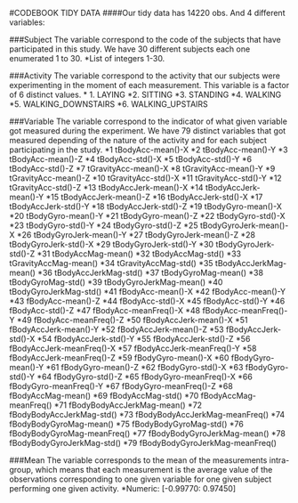 #CODEBOOK TIDY DATA
####Our tidy data has 14220 obs. And 4 different variables:

###Subject
The variable correspond to the code of the subjects that have participated in this study. We have 30 different subjects each one enumerated 1 to 30. 
*List of integers 1-30.


###Activity
The variable correspond to the activity that our subjects were experimenting in the moment of each measurement. This variable is a factor of 6 distinct values.
        * 1.	LAYING
        *2.	SITTING
        *3.	STANDING
        *4.	WALKING
        *5.	WALKING_DOWNSTAIRS
        *6.	WALKING_UPSTAIRS


###Variable 
The variable correspond to the indicator of what given variable  got measured during the experiment. We have 79 distinct variables that got measured depending of the nature of the activity and for each subject participating in the study.
      *1	tBodyAcc-mean()-X
      *2	tBodyAcc-mean()-Y
      *3	tBodyAcc-mean()-Z
      *4	tBodyAcc-std()-X
      *5	tBodyAcc-std()-Y
      *6	tBodyAcc-std()-Z
      *7	tGravityAcc-mean()-X
      *8	tGravityAcc-mean()-Y
      *9	tGravityAcc-mean()-Z
      *10	tGravityAcc-std()-X
      *11	tGravityAcc-std()-Y
      *12	tGravityAcc-std()-Z
      *13	tBodyAccJerk-mean()-X
      *14	tBodyAccJerk-mean()-Y
      *15	tBodyAccJerk-mean()-Z
      *16	tBodyAccJerk-std()-X
      *17	tBodyAccJerk-std()-Y
      *18	tBodyAccJerk-std()-Z
      *19	tBodyGyro-mean()-X
      *20	tBodyGyro-mean()-Y
      *21	tBodyGyro-mean()-Z
      *22	tBodyGyro-std()-X
      *23	tBodyGyro-std()-Y
      *24	tBodyGyro-std()-Z
      *25	tBodyGyroJerk-mean()-X
      *26	tBodyGyroJerk-mean()-Y
      *27	tBodyGyroJerk-mean()-Z
      *28	tBodyGyroJerk-std()-X
      *29	tBodyGyroJerk-std()-Y
      *30	tBodyGyroJerk-std()-Z
      *31	tBodyAccMag-mean()
      *32	tBodyAccMag-std()
      *33	tGravityAccMag-mean()
      *34	tGravityAccMag-std()
      *35	tBodyAccJerkMag-mean()
      *36	tBodyAccJerkMag-std()
      *37	tBodyGyroMag-mean()
      *38	tBodyGyroMag-std()
      *39	tBodyGyroJerkMag-mean()
      *40	tBodyGyroJerkMag-std()
      *41	fBodyAcc-mean()-X
      *42	fBodyAcc-mean()-Y
      *43	fBodyAcc-mean()-Z
      *44	fBodyAcc-std()-X
      *45	fBodyAcc-std()-Y
      *46	fBodyAcc-std()-Z
      *47	fBodyAcc-meanFreq()-X
      *48	fBodyAcc-meanFreq()-Y
      *49	fBodyAcc-meanFreq()-Z
      *50	fBodyAccJerk-mean()-X
      *51	fBodyAccJerk-mean()-Y
      *52	fBodyAccJerk-mean()-Z
      *53	fBodyAccJerk-std()-X
      *54	fBodyAccJerk-std()-Y
      *55	fBodyAccJerk-std()-Z
      *56	fBodyAccJerk-meanFreq()-X
      *57	fBodyAccJerk-meanFreq()-Y
      *58	fBodyAccJerk-meanFreq()-Z
      *59	fBodyGyro-mean()-X
      *60	fBodyGyro-mean()-Y
      *61	fBodyGyro-mean()-Z
      *62	fBodyGyro-std()-X
      *63	fBodyGyro-std()-Y
      *64	fBodyGyro-std()-Z
      *65	fBodyGyro-meanFreq()-X
      *66	fBodyGyro-meanFreq()-Y
      *67	fBodyGyro-meanFreq()-Z
      *68	fBodyAccMag-mean()
      *69	fBodyAccMag-std()
      *70	fBodyAccMag-meanFreq()
      *71	fBodyBodyAccJerkMag-mean()
      *72	fBodyBodyAccJerkMag-std()
      *73	fBodyBodyAccJerkMag-meanFreq()
      *74	fBodyBodyGyroMag-mean()
      *75	fBodyBodyGyroMag-std()
      *76	fBodyBodyGyroMag-meanFreq()
      *77	fBodyBodyGyroJerkMag-mean()
      *78	fBodyBodyGyroJerkMag-std()
      *79	fBodyBodyGyroJerkMag-meanFreq()


###Mean
The variable corresponds to the mean of the measurements intra-group, which means that each measurement is the average value of the observations corresponding to one given variable for one given subject performing one given activity.
	*Numeric: [-0.99770: 0.97450]
